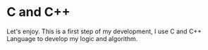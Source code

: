 # C and C++
Let's enjoy.
This is a first step of my development, I use C and C++ Language to develop my logic and algorithm.
